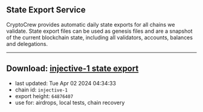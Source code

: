 ## State Export Service
CryptoCrew provides automatic daily state exports for all chains we validate. State export files can be used as genesis files and are a snapshot of the current blockchain state, including all validators, accounts, balances and delegations.

---
**Download: [injective-1 state export](https://dl-eu2.ccvalidators.com/SERVICE/injective/injective-1_export_64876407.json)**
---

- last updated: Tue Apr 02 2024 04:34:33
- chain id: `injective-1`
- export height: `64876407`
- use for: airdrops, local tests, chain recovery
